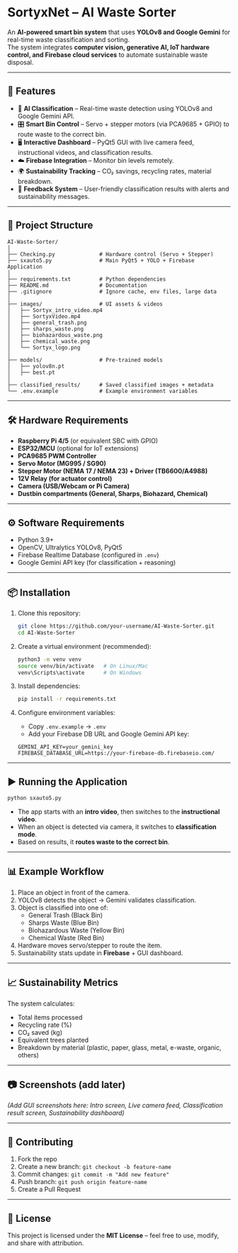 
# SortyxNet – AI Waste Sorter  

An **AI-powered smart bin system** that uses **YOLOv8 and Google Gemini** for real-time waste classification and sorting.  
The system integrates **computer vision, generative AI, IoT hardware control, and Firebase cloud services** to automate sustainable waste disposal.  

---

## 🚀 Features  

- 🧠 **AI Classification** – Real-time waste detection using YOLOv8 and Google Gemini API.  
- 🎛️ **Smart Bin Control** – Servo + stepper motors (via PCA9685 + GPIO) to route waste to the correct bin.  
- 🖥️ **Interactive Dashboard** – PyQt5 GUI with live camera feed, instructional videos, and classification results.  
- ☁️ **Firebase Integration** – Monitor bin levels remotely.  
- 🌍 **Sustainability Tracking** – CO₂ savings, recycling rates, material breakdown.  
- 🔔 **Feedback System** – User-friendly classification results with alerts and sustainability messages.  

---

## 📂 Project Structure  

```
AI-Waste-Sorter/
│
├── Checking.py              # Hardware control (Servo + Stepper)
├── sxauto5.py               # Main PyQt5 + YOLO + Firebase Application
│
├── requirements.txt         # Python dependencies
├── README.md                # Documentation
├── .gitignore               # Ignore cache, env files, large data
│
├── images/                  # UI assets & videos
│   ├── Sortyx_intro_video.mp4
│   ├── SortyxVideo.mp4
│   ├── general_trash.png
│   ├── sharps_waste.png
│   ├── biohazardous_waste.png
│   ├── chemical_waste.png
│   └── Sortyx_logo.png
│
├── models/                  # Pre-trained models
│   ├── yolov8n.pt
│   ├── best.pt
│
├── classified_results/      # Saved classified images + metadata
└── .env.example             # Example environment variables
```

---

## 🛠️ Hardware Requirements  

- **Raspberry Pi 4/5** (or equivalent SBC with GPIO)  
- **ESP32/MCU** (optional for IoT extensions)  
- **PCA9685 PWM Controller**  
- **Servo Motor (MG995 / SG90)**  
- **Stepper Motor (NEMA 17 / NEMA 23) + Driver (TB6600/A4988)**  
- **12V Relay (for actuator control)**  
- **Camera (USB/Webcam or Pi Camera)**  
- **Dustbin compartments (General, Sharps, Biohazard, Chemical)**  

---

## ⚙️ Software Requirements  

- Python 3.9+  
- OpenCV, Ultralytics YOLOv8, PyQt5  
- Firebase Realtime Database (configured in `.env`)  
- Google Gemini API key (for classification + reasoning)  

---

## 📦 Installation  

1. Clone this repository:  
   ```bash
   git clone https://github.com/your-username/AI-Waste-Sorter.git
   cd AI-Waste-Sorter
   ```

2. Create a virtual environment (recommended):  
   ```bash
   python3 -m venv venv
   source venv/bin/activate   # On Linux/Mac
   venv\Scripts\activate      # On Windows
   ```

3. Install dependencies:  
   ```bash
   pip install -r requirements.txt
   ```

4. Configure environment variables:  
   - Copy `.env.example` → `.env`  
   - Add your Firebase DB URL and Google Gemini API key:  

   ```env
   GEMINI_API_KEY=your_gemini_key
   FIREBASE_DATABASE_URL=https://your-firebase-db.firebaseio.com/
   ```

---

## ▶️ Running the Application  

```bash
python sxauto5.py
```

- The app starts with an **intro video**, then switches to the **instructional video**.  
- When an object is detected via camera, it switches to **classification mode**.  
- Based on results, it **routes waste to the correct bin**.  

---

## 📊 Example Workflow  

1. Place an object in front of the camera.  
2. YOLOv8 detects the object → Gemini validates classification.  
3. Object is classified into one of:  
   - General Trash (Black Bin)  
   - Sharps Waste (Blue Bin)  
   - Biohazardous Waste (Yellow Bin)  
   - Chemical Waste (Red Bin)  
4. Hardware moves servo/stepper to route the item.  
5. Sustainability stats update in **Firebase** + GUI dashboard.  

---

## 📈 Sustainability Metrics  

The system calculates:  
- Total items processed  
- Recycling rate (%)  
- CO₂ saved (kg)  
- Equivalent trees planted  
- Breakdown by material (plastic, paper, glass, metal, e-waste, organic, others)  

---

## 📷 Screenshots (add later)

*(Add GUI screenshots here: Intro screen, Live camera feed, Classification result screen, Sustainability dashboard)*  

---

## 🤝 Contributing  

1. Fork the repo  
2. Create a new branch: `git checkout -b feature-name`  
3. Commit changes: `git commit -m "Add new feature"`  
4. Push branch: `git push origin feature-name`  
5. Create a Pull Request  

---

## 📜 License  

This project is licensed under the **MIT License** – feel free to use, modify, and share with attribution.  

